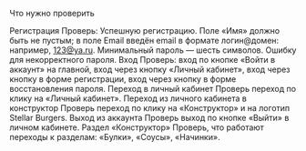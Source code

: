 Что нужно проверить

Регистрация
Проверь:
  Успешную регистрацию. Поле «Имя» должно быть не пустым; в поле Email введён email в формате логин@домен: например, 123@ya.ru. Минимальный пароль — шесть символов.
  Ошибку для некорректного пароля.
Вход
Проверь:
  вход по кнопке «Войти в аккаунт» на главной,
  вход через кнопку «Личный кабинет»,
  вход через кнопку в форме регистрации,
  вход через кнопку в форме восстановления пароля.
Переход в личный кабинет 
  Проверь переход по клику на «Личный кабинет».
Переход из личного кабинета в конструктор 
  Проверь переход по клику на «Конструктор» и на логотип Stellar Burgers.
Выход из аккаунта
  Проверь выход по кнопке «Выйти» в личном кабинете.
Раздел «Конструктор»
Проверь, что работают переходы к разделам:
  «Булки»,
  «Соусы»,
  «Начинки».
